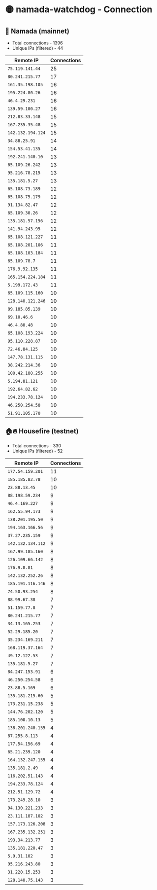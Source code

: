 # 🟡 namada-watchdog - Connection

## 🚀 Namada (mainnet)
- Total connections - 1396
- Unique IPs (filtered) - 44

| Remote IP | Connections |
|-----------|-------------|
| `75.119.141.44` | 25 |
| `80.241.215.77` | 17 |
| `161.35.198.105` | 16 |
| `195.224.80.26` | 16 |
| `46.4.29.231` | 16 |
| `139.59.100.27` | 16 |
| `212.83.33.148` | 15 |
| `167.235.35.48` | 15 |
| `142.132.194.124` | 15 |
| `34.88.25.91` | 14 |
| `154.53.41.135` | 14 |
| `192.241.140.10` | 13 |
| `65.109.26.242` | 13 |
| `95.216.78.215` | 13 |
| `135.181.5.27` | 13 |
| `65.108.73.189` | 12 |
| `65.108.75.179` | 12 |
| `91.134.82.47` | 12 |
| `65.109.30.26` | 12 |
| `135.181.57.156` | 12 |
| `141.94.243.95` | 12 |
| `65.108.121.227` | 11 |
| `65.108.201.106` | 11 |
| `65.108.103.184` | 11 |
| `65.109.78.7` | 11 |
| `176.9.92.135` | 11 |
| `165.154.224.184` | 11 |
| `5.199.172.43` | 11 |
| `65.109.115.160` | 10 |
| `128.140.121.246` | 10 |
| `89.185.85.139` | 10 |
| `69.10.46.6` | 10 |
| `46.4.80.48` | 10 |
| `65.108.193.224` | 10 |
| `95.110.228.87` | 10 |
| `72.46.84.125` | 10 |
| `147.78.131.115` | 10 |
| `38.242.214.36` | 10 |
| `100.42.180.255` | 10 |
| `5.194.81.121` | 10 |
| `192.64.82.62` | 10 |
| `194.233.78.124` | 10 |
| `46.250.254.58` | 10 |
| `51.91.105.170` | 10 |

## 🏠🔥 Housefire (testnet)

- Total connections - 330
- Unique IPs (filtered) - 52

| Remote IP | Connections |
|-----------|-------------|
| `177.54.159.201` | 11 |
| `185.185.82.78` | 10 |
| `23.88.13.45` | 10 |
| `88.198.59.234` | 9 |
| `46.4.169.227` | 9 |
| `162.55.94.173` | 9 |
| `138.201.195.50` | 9 |
| `194.163.166.56` | 9 |
| `37.27.235.159` | 9 |
| `142.132.134.112` | 9 |
| `167.99.185.160` | 8 |
| `126.109.66.142` | 8 |
| `176.9.8.81` | 8 |
| `142.132.252.26` | 8 |
| `185.191.116.146` | 8 |
| `74.50.93.254` | 8 |
| `88.99.67.38` | 7 |
| `51.159.77.8` | 7 |
| `80.241.215.77` | 7 |
| `34.13.165.253` | 7 |
| `52.29.185.20` | 7 |
| `35.234.169.211` | 7 |
| `168.119.37.164` | 7 |
| `49.12.122.53` | 7 |
| `135.181.5.27` | 7 |
| `84.247.153.91` | 6 |
| `46.250.254.58` | 6 |
| `23.88.5.169` | 6 |
| `135.181.215.60` | 5 |
| `173.231.15.238` | 5 |
| `144.76.202.120` | 5 |
| `185.100.10.13` | 5 |
| `138.201.240.155` | 4 |
| `87.255.8.113` | 4 |
| `177.54.156.69` | 4 |
| `65.21.239.120` | 4 |
| `164.132.247.155` | 4 |
| `135.181.2.49` | 4 |
| `116.202.51.143` | 4 |
| `194.233.78.124` | 4 |
| `212.51.129.72` | 4 |
| `173.249.28.10` | 3 |
| `94.130.221.233` | 3 |
| `23.111.187.102` | 3 |
| `157.173.126.208` | 3 |
| `167.235.132.251` | 3 |
| `193.34.213.77` | 3 |
| `135.181.220.47` | 3 |
| `5.9.31.102` | 3 |
| `95.216.243.80` | 3 |
| `31.220.15.253` | 3 |
| `128.140.75.143` | 3 |

